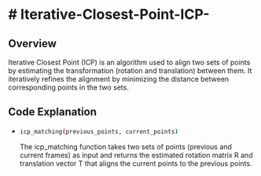 # # Iterative-Closest-Point-ICP-

## Overview
Iterative Closest Point (ICP) is an algorithm used to align two sets of points by estimating the transformation (rotation and translation) between them. It iteratively refines the alignment by minimizing the distance between corresponding points in the two sets.

## Code Explanation
* ``` bash
  icp_matching(previous_points, current_points)
  ```
  The icp_matching function takes two sets of points (previous and current frames) as input and returns the estimated rotation matrix R and  translation vector T that aligns the current points to the previous points.

</table>
